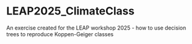 # LEAP2025_ClimateClass
An exercise created for the LEAP workshop 2025 - how to use decision trees to reproduce Koppen-Geiger classes
